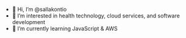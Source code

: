 - 👋 Hi, I’m @sallakontio
- 👀 I’m interested in health technology, cloud services, and software development
- 🌱 I’m currently learning JavaScript & AWS

<!---
sallakontio/sallakontio is a ✨ special ✨ repository because its `README.md` (this file) appears on your GitHub profile.
You can click the Preview link to take a look at your changes.
--->
